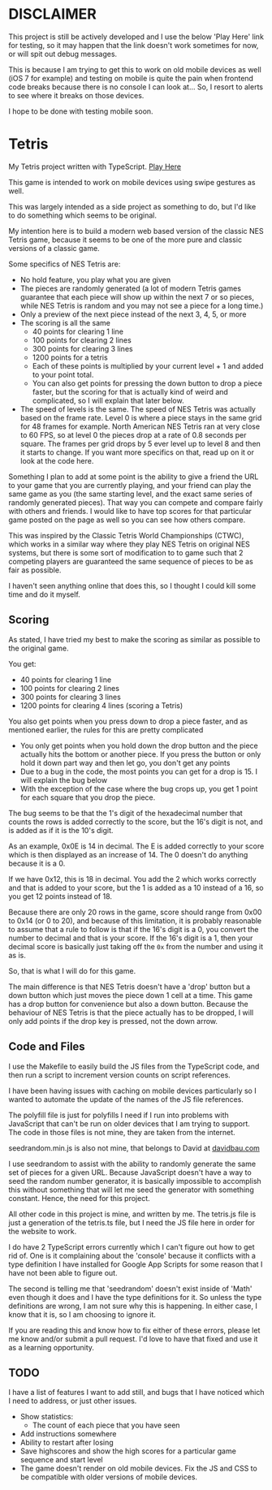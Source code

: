 # DISCLAIMER

This project is still be actively developed and I use the below 'Play Here'
link for testing, so it may happen that the link doesn't work sometimes for now,
or will spit out debug messages.

This is because I am trying to get this to work on old mobile devices as well
(iOS 7 for example) and testing on mobile is quite the pain when frontend code
breaks because there is no console I can look at... So, I resort to alerts to
see where it breaks on those devices.

I hope to be done with testing mobile soon.

# Tetris

My Tetris project written with TypeScript.
[Play Here](https://hallzy.github.io/tetris/index.html)

This game is intended to work on mobile devices using swipe gestures as well.

This was largely intended as a side project as something to do, but I'd like to
do something which seems to be original.

My intention here is to build a modern web based version of the classic NES
Tetris game, because it seems to be one of the more pure and classic versions of
a classic game.

Some specifics of NES Tetris are:

* No hold feature, you play what you are given
* The pieces are randomly generated (a lot of modern Tetris games guarantee that
  each piece will show up within the next 7 or so pieces, while NES Tetris is
  random and you may not see a piece for a long time.)
* Only a preview of the next piece instead of the next 3, 4, 5, or more
* The scoring is all the same
    * 40 points for clearing 1 line
    * 100 points for clearing 2 lines
    * 300 points for clearing 3 lines
    * 1200 points for a tetris
    * Each of these points is multiplied by your current level + 1 and added to
      your point total.
    * You can also get points for pressing the down button to drop a piece
      faster, but the scoring for that is actually kind of weird and
      complicated, so I will explain that later below.
* The speed of levels is the same. The speed of NES Tetris was actually based on
  the frame rate. Level 0 is where a piece stays in the same grid for 48 frames
  for example. North American NES Tetris ran at very close to 60 FPS, so at level
  0 the pieces drop at a rate of 0.8 seconds per square. The frames per grid drops
  by 5 ever level up to level 8 and then it starts to change. If you want more
  specifics on that, read up on it or look at the code here.

Something I plan to add at some point is the ability to give a friend the URL to
your game that you are currently playing, and your friend can play the same game
as you (the same starting level, and the exact same series of randomly generated
pieces). That way you can compete and compare fairly with others and friends. I
would like to have top scores for that particular game posted on the page as
well so you can see how others compare.

This was inspired by the Classic Tetris World Championships (CTWC), which works
in a similar way where they play NES Tetris on original NES systems, but there
is some sort of modification to to game such that 2 competing players are
guaranteed the same sequence of pieces to be as fair as possible.

I haven't seen anything online that does this, so I thought I could kill some
time and do it myself.

## Scoring

As stated, I have tried my best to make the scoring as similar as possible to
the original game.

You get:

* 40 points for clearing 1 line
* 100 points for clearing 2 lines
* 300 points for clearing 3 lines
* 1200 points for clearing 4 lines (scoring a Tetris)

You also get points when you press down to drop a piece faster, and as mentioned
earlier, the rules for this are pretty complicated

* You only get points when you hold down the drop button and the piece actually
  hits the bottom or another piece. If you press the button or only hold it down
  part way and then let go, you don't get any points
* Due to a bug in the code, the most points you can get for a drop is 15. I will
  explain the bug below
* With the exception of the case where the bug crops up, you get 1 point for
  each square that you drop the piece.

The bug seems to be that the 1's digit of the hexadecimal number that counts the
rows is added correctly to the score, but the 16's digit is not, and is added as
if it is the 10's digit.

As an example, 0x0E is 14 in decimal. The E is added correctly to your score
which is then displayed as an increase of 14. The 0 doesn't do anything because
it is a 0.

If we have 0x12, this is 18 in decimal. You add the 2 which works correctly and
that is added to your score, but the 1 is added as a 10 instead of a 16, so you
get 12 points instead of 18.

Because there are only 20 rows in the game, score should range from 0x00 to 0x14
(or 0 to 20), and because of this limitation, it is probably reasonable to
assume that a rule to follow is that if the 16's digit is a 0, you convert the
number to decimal and that is your score. If the 16's digit is a 1, then your
decimal score is basically just taking off the `0x` from the number and using it
as is.

So, that is what I will do for this game.

The main difference is that NES Tetris doesn't have a 'drop' button but a down
button which just moves the piece down 1 cell at a time. This game has a drop
button for convenience but also a down button. Because the behaviour of NES
Tetris is that the piece actually has to be dropped, I will only add points if
the drop key is pressed, not the down arrow.

## Code and Files

I use the Makefile to easily build the JS files from the TypeScript code, and
then run a script to increment version counts on script references.

I have been having issues with caching on mobile devices particularly so I
wanted to automate the update of the names of the JS file references.

The polyfill file is just for polyfills I need if I run into problems with
JavaScript that can't be run on older devices that I am trying to support. The
code in those files is not mine, they are taken from the internet.

seedrandom.min.js is also not mine, that belongs to David at
[davidbau.com](http://davidbau.com/archives/2010/01/30/random_seeds_coded_hints_and_quintillions.html)

I use seedrandom to assist with the ability to randomly generate the same set of
pieces for a given URL. Because JavaScript doesn't have a way to seed the random
number generator, it is basically impossible to accomplish this without
something that will let me seed the generator with something constant. Hence,
the need for this project.

All other code in this project is mine, and written by me. The tetris.js file is
just a generation of the tetris.ts file, but I need the JS file here in order
for the website to work.

I do have 2 TypeScript errors currently which I can't figure out how to get rid
of. One is it complaining about the 'console' because it conflicts with a type
definition I have installed for Google App Scripts for some reason that I have
not been able to figure out.

The second is telling me that 'seedrandom' doesn't exist inside of 'Math' even
though it does and I have the type definitions for it. So unless the type
definitions are wrong, I am not sure why this is happening. In either case, I
know that it is, so I am choosing to ignore it.

If you are reading this and know how to fix either of these errors, please let
me know and/or submit a pull request. I'd love to have that fixed and use it as
a learning opportunity.

## TODO

I have a list of features I want to add still, and bugs that I have noticed
which I need to address, or just other issues.

- Show statistics:
  - The count of each piece that you have seen
- Add instructions somewhere
- Ability to restart after losing
- Save highscores and show the high scores for a particular game sequence and
  start level
- The game doesn't render on old mobile devices. Fix the JS and CSS to be
  compatible with older versions of mobile devices.
